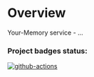 # Overview

Your-Memory service - ... <br>

### Project badges status:
[![github-actions](https://github.com/mpa-github/your-memory/actions/workflows/github-actions.yml/badge.svg)](https://github.com/mpa-github/your-memory/actions/workflows/github-actions.yml)
